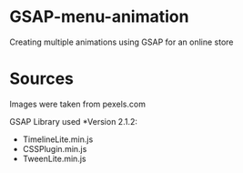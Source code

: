 # GSAP-menu-animation
Creating multiple animations using GSAP for an online store



# Sources
Images were taken from pexels.com

GSAP Library used
*Version 2.1.2:
 - TimelineLite.min.js
 - CSSPlugin.min.js
 - TweenLite.min.js